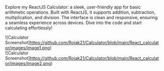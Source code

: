 Explore my ReactJS Calculator: a sleek, user-friendly app for basic arithmetic operations. Built with ReactJS, it supports addition, subtraction, multiplication, and division. The interface is clean and responsive, ensuring a seamless experience across devices. Dive into the code and start calculating effortlessly!


![Calculator Screenshot]https://github.com/Rojak21/Calculator/blob/main/React_calculator/images/image1.png)<br/>
![Calculator Screenshot]https://github.com/Rojak21/Calculator/blob/main/React_calculator/images/image2.png)
